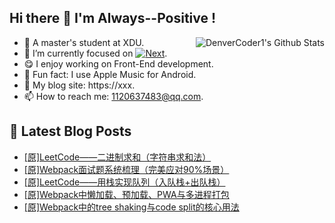 ## Hi there 👋 I'm Always--Positive !
<div>
  <img alt="DenverCoder1's Github Stats" src="https://denvercoder1-github-readme-stats.vercel.app/api?username=qq1120637483&show_icons=true&count_private=true&theme=react&hide_border=true&hide_title=true&bg_color=1F222E&title_color=F85D7F&icon_color=F8D866" align= "right" />

- 🎒 A master's student at XDU. 
- 🔬 I’m currently focused on [![Next](https://img.shields.io/badge/-Next-brightgreen)](https://). 
- 😋 I enjoy working on Front-End development.
- 🎵 Fun fact: I use Apple Music for Android.
- 📝 My blog site: https://xxx.
- 📫 How to reach me:  1120637483@qq.com.
</div>  


## 📕 Latest Blog Posts

<!-- BLOG-POST-LIST:START -->
- [[原]LeetCode——二进制求和（字符串求和法）](https://blog.csdn.net/sinat_41696687/article/details/121669304)
- [[原]Webpack面试题系统梳理（完美应对90%场景）](https://blog.csdn.net/sinat_41696687/article/details/121649849)
- [[原]LeetCode——用栈实现队列（入队栈+出队栈）](https://blog.csdn.net/sinat_41696687/article/details/121647140)
- [[原]Webpack中懒加载、预加载、PWA与多进程打包](https://blog.csdn.net/sinat_41696687/article/details/121623951)
- [[原]Webpack中的tree shaking与code split的核心用法](https://blog.csdn.net/sinat_41696687/article/details/121601580)
<!-- BLOG-POST-LIST:END -->









